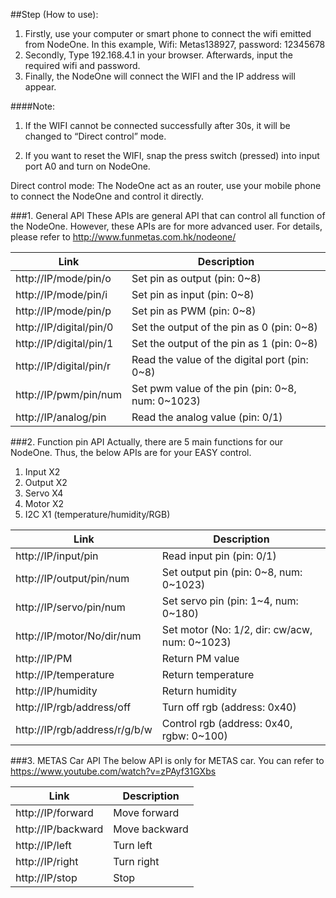 ##Step (How to use):
1.	Firstly, use your computer or smart phone to connect the wifi emitted from NodeOne.
In this example, 
Wifi: Metas138927, password: 12345678
2.	Secondly, Type 192.168.4.1 in your browser. Afterwards, input the required wifi and password.
3.	Finally, the NodeOne will connect the WIFI and the IP address will appear.

####Note: 

1.	If the WIFI cannot be connected successfully after 30s, it will be changed to “Direct control” mode.

2.	If you want to reset the WIFI, snap the press switch (pressed) into input port A0 and turn on NodeOne.

Direct control mode: The NodeOne act as an router, use your mobile phone to connect the NodeOne and control it directly.

###1. General API
These APIs are general API that can control all function of the NodeOne. However, these APIs are for more advanced user.
For details, please refer to http://www.funmetas.com.hk/nodeone/

Link | Description 
----|------
http://IP/mode/pin/o | Set pin as output (pin: 0~8)  
http://IP/mode/pin/i | Set pin as input (pin: 0~8)
http://IP/mode/pin/p | Set pin as PWM (pin: 0~8)
http://IP/digital/pin/0 | Set the output of the pin as 0 (pin: 0~8)
http://IP/digital/pin/1 | Set the output of the pin as 1 (pin: 0~8)
http://IP/digital/pin/r | Read the value of the digital port (pin: 0~8)
http://IP/pwm/pin/num | Set pwm value of the pin (pin: 0~8, num: 0~1023)
http://IP/analog/pin | Read the analog value (pin: 0/1)



###2. Function pin API
Actually, there are 5 main functions for our NodeOne. Thus, the below APIs are for your EASY control.

1.	Input X2
2.	Output X2
3.	Servo X4
4.	Motor X2
5.	I2C X1 (temperature/humidity/RGB)


Link | Description 
----|------
http://IP/input/pin | Read input pin (pin: 0/1) 
http://IP/output/pin/num | Set output pin (pin: 0~8, num: 0~1023)
http://IP/servo/pin/num | Set servo pin (pin: 1~4, num: 0~180)
http://IP/motor/No/dir/num | Set motor (No: 1/2, dir: cw/acw, num: 0~1023)
http://IP/PM | Return PM value
http://IP/temperature | Return temperature 
http://IP/humidity | Return humidity
http://IP/rgb/address/off | Turn off rgb (address: 0x40)
http://IP/rgb/address/r/g/b/w | Control rgb (address: 0x40, rgbw: 0~100)




###3. METAS Car API
The below API is only for METAS car. You can refer to https://www.youtube.com/watch?v=zPAyf31GXbs

Link | Description 
----|------
http://IP/forward | Move forward
http://IP/backward | Move backward
http://IP/left | Turn left
http://IP/right | Turn right
http://IP/stop | Stop
